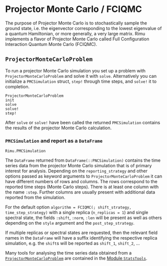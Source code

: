 # Projector Monte Carlo / FCIQMC

The purpose of Projector Monte Carlo is to stochastically sample the ground state, i.e. the 
eigenvector corresponding to the lowest eigenvalue of a quantum Hamiltonian, or more generally, 
a very large matrix. Rimu implements a flavor of Projector Monte Carlo called 
Full Configuration Interaction Quantum Monte Carlo (FCIQMC).

## `ProjectorMonteCarloProblem`

To run a projector Monte Carlo simulation you set up a problem with `ProjectorMonteCarloProblem`
and solve it with `solve`. Alternatively you can initialize a `PMCSimulation` struct, `step!` 
through time steps, and `solve!` it to completion. 

```@docs; canonical=false
ProjectorMonteCarloProblem
init
solve
solve!
step!
```

After `solve` or `solve!` have been called the returned `PMCSimulation` contains the results of 
the projector Monte Carlo calculation.

### `PMCSimulation` and report as a `DataFrame`

```@docs; canonical=false
Rimu.PMCSimulation
```

The `DataFrame` returned from `DataFrame(::PNCSimulation)` contains the time series data from 
the projector Monte Carlo simulation that is of primary interest for analysis. Depending on the 
`reporting_strategy` and other options passed as keyword arguments to 
`ProjectorMonteCarloProblem` it can have different numbers of rows and columns. The rows 
correspond to the reported time steps (Monte Carlo steps). There is at least one column with the name `:step`. Further columns are usually present with additional data reported from the simulation.

For the default option `algorithm = FCIQMC(; shift_strategy, time_step_strategy)` with a single
replica (`n_replicas = 1`) and single spectral state, the fields `:shift`, `:norm`, `:len` will 
be present as well as others depending on the `style` argument and the `post_step_strategy`.

If multiple replicas or spectral states are requested, then the relevant field names in the 
`DataFrame` will have a suffix identifying the respective replica simulation, e.g. the `shift`s will be reported as `shift_1`, `shift_2`, ... 

Many tools for analysing the time series data obtained from a 
[`ProjectorMonteCarloProblem`](@ref) are contained in the [Module `StatsTools`](@ref).
